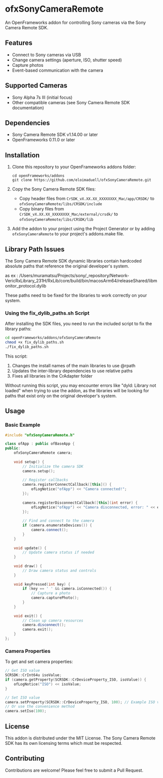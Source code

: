 # ofxSonyCameraRemote

An OpenFrameworks addon for controlling Sony cameras via the Sony Camera Remote SDK.

## Features

- Connect to Sony cameras via USB
- Change camera settings (aperture, ISO, shutter speed)
- Capture photos
- Event-based communication with the camera

## Supported Cameras

- Sony Alpha 7s III (initial focus)
- Other compatible cameras (see Sony Camera Remote SDK documentation)

## Dependencies

- Sony Camera Remote SDK v1.14.00 or later
- OpenFrameworks 0.11.0 or later

## Installation

1. Clone this repository to your OpenFrameworks addons folder:
   ```
   cd openFrameworks/addons
   git clone https://github.com/eloimaduell/ofxSonyCameraRemote.git
   ```

2. Copy the Sony Camera Remote SDK files:
   - Copy header files from `CrSDK_vX.XX.XX_XXXXXXXX_Mac/app/CRSDK/` to `ofxSonyCameraRemote/libs/CRSDK/include`
   - Copy binary files from `CrSDK_vX.XX.XX_XXXXXXXX_Mac/external/crsdk/` to `ofxSonyCameraRemote/libs/CRSDK/lib` 

3. Add the addon to your project using the Project Generator or by adding `ofxSonyCameraRemote` to your project's addons.make file.
## Library Path Issues

The Sony Camera Remote SDK dynamic libraries contain hardcoded absolute paths that reference the original developer's system. 

as ex :
/Users/muramatsu/Projects/sony/_repository/Network-VericRxLibrary_231H/RxLib/core/build/bin/macosArm64/releaseShared/libmonitor_protocol.dylib

These paths need to be fixed for the libraries to work correctly on your system.

### Using the fix_dylib_paths.sh Script

After installing the SDK files, you need to run the included script to fix the library paths:

```bash
cd openFrameworks/addons/ofxSonyCameraRemote
chmod +x fix_dylib_paths.sh
./fix_dylib_paths.sh
```

This script:
1. Changes the install names of the main libraries to use @rpath
2. Updates the inter-library dependencies to use relative paths
3. Fixes all libraries in the CrAdapter folder

Without running this script, you may encounter errors like "dyld: Library not loaded" when trying to use the addon, as the libraries will be looking for paths that exist only on the original developer's system.

## Usage


### Basic Example

```cpp
#include "ofxSonyCameraRemote.h"

class ofApp : public ofBaseApp {
public:
    ofxSonyCameraRemote camera;
    
    void setup() {
        // Initialize the camera SDK
        camera.setup();
        
        // Register callbacks
        camera.registerConnectCallback([this]() {
            ofLogNotice("ofApp") << "Camera connected!";
        });
        
        camera.registerDisconnectCallback([this](int error) {
            ofLogNotice("ofApp") << "Camera disconnected, error: " << error;
        });
        
        // Find and connect to the camera
        if (camera.enumerateDevices()) {
            camera.connect();
        }
    }
    
    void update() {
        // Update camera status if needed
    }
    
    void draw() {
        // Draw camera status and controls
    }
    
    void keyPressed(int key) {
        if (key == ' ' && camera.isConnected()) {
            // Capture a photo
            camera.capturePhoto();
        }
    }
    
    void exit() {
        // Clean up camera resources
        camera.disconnect();
        camera.exit();
    }
};
```

### Camera Properties

To get and set camera properties:

```cpp
// Get ISO value
SCRSDK::CrInt64u isoValue;
if (camera.getProperty(SCRSDK::CrDeviceProperty_ISO, isoValue)) {
    ofLogNotice("ISO") << isoValue;
}

// Set ISO value
camera.setProperty(SCRSDK::CrDeviceProperty_ISO, 100); // Example ISO value
// Or use the convenience method
camera.setIso(100);
```

## License

This addon is distributed under the MIT License. The Sony Camera Remote SDK has its own licensing terms which must be respected.

## Contributing

Contributions are welcome! Please feel free to submit a Pull Request.
